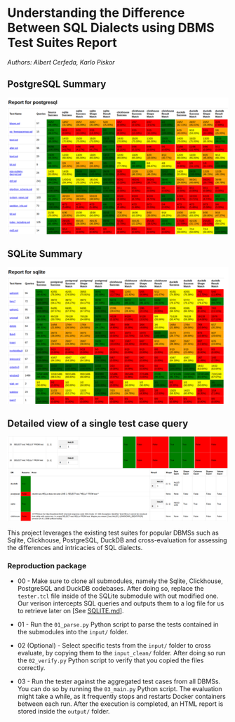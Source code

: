 # Understanding the Difference Between SQL Dialects using DBMS Test Suites Report
*Authors: Albert Cerfeda, Karlo Piskor*

## PostgreSQL Summary
![PostgreSQL](./images/postgres_summary.png)

## SQLite Summary
![SQLITE](./images/sqlite_summary.png)

## Detailed view of a single test case query
![Detailed](./images/details.png)

This project leverages the existing test suites for popular DBMSs such as Sqlite, Clickhouse, PostgreSQL, DuckDB and cross-evaluation for assessing the differences and intricacies of SQL dialects.
### Reproduction package
- 00 - Make sure to clone all submodules, namely the Sqlite, Clickhouse, PostgreSQL and DuckDB codebases. After doing so, replace the `tester.tcl` file inside of the SQLite submodule with out modified one. Our verison intercepts SQL queries and outputs them to a log file for us to retrieve later on [See [SQLITE.md](./SQLITE.md)].

- 01 - Run the `01_parse.py` Python script to parse the tests contained in the submodules into the `input/` folder.
- 02 (Optional) - Select specific tests from the `input/` folder to cross evaluate, by copying them to the `input_clean/` folder. After doing so run the `02_verify.py` Python script to verify that you copied the files correctly.
- 03 - Run the tester against the aggregated test cases from all DBMSs. You can do so by running the `03_main.py` Python script. The evaluation might take a while, as it frequently stops and restarts Docker containers between each run. After the execution is completed, an HTML report is stored inside the `output/` folder.
